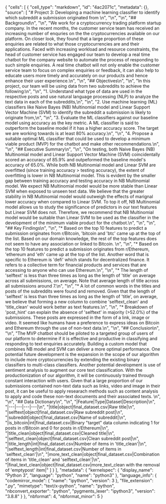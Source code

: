 {
 "cells": [
  {
   "cell_type": "markdown",
   "id": "4ac2071c",
   "metadata": {},
   "source": [
    "# Project 3: Developing a machine learning classifier to identify which         subreddit a submission originated from \n",
    "\n",
    "\n",
    "## Background\n",
    "\n",
    "We work for a cryptocurrency trading platform startup company. In the recent months, the customer service team has received an increasing number of enquries on the the cryptocurrencies available on our platform. On closer look, they found that a large proportion of these enquiries are related to what those cryptocurrencies are and their applications. Faced with increasing workload and resource constraints, the head of customer service has engaged our team to develop a real time chatbot for the company website to automate the process of responding to such simple enquiries. A real time chatbot will not only enable the customer service team to focus on complex enquiries or feedback, it can also help to educate users more timely and accurately on our products and hence enhance their user experience.\n",
    "\n",
    "## Objectives\n",
    "\n",
    "In this project, our team will be using data from two subreddits to achieve the following:\n",
    "\n",
    "1. Understand what type of data are used in the respective posts and use natural language processing (NLP) to analyze the text data in each of the subreddits,\n",
    "\n",
    "2. Use machine learning (ML) classifiers like Naive Bayes (NB) Multinomial model and Linear Support Vector Machine (SVM) to identify the subreddit a submission is likely to originate from,\n",
    "\n",
    "3. Evaluate the ML classifiers against our baseline model using accuracy as the key metric. A ML classifier is said to outperform the baseline model if it has a higher accuracy score. The target we are working towards is at least 80% accuracy.\n",
    "\n",
    "4. Propose a suitable optimal ML classifier that could be used to develop a minimum viable product (MVP) for the chatbot and make other recommendations.\n",
    "\n",
    "## Executive Summary\n",
    "\n",
    "On testing, both Naive Bayes (NB) Multinomial model and Linear Support Vector Machine (SVM) coincidentally scored an accuracy of 85.9% and outpeformed the baseline model's accuracy of 65.0%. While both NB Multinomial model and Linear SVM are overfitted (since training accuracy > testing accuracy), the extent of overfitting is lower in NB Multinomial model. This is evident by the smaller gap between training accuracy and testing accuracy in NB Multinomial model. We expect NB Multinomial model would be more stable than Linear SVM when exposed to unseen text data. We believe that the greater stability in NB Multinomial model would outweigh the effects of marignal lower accuracy when compared to Linear SVM. To top it off, NB Multinomial model allows us to study the significance of predictors in our text features but Linear SVM does not. Therefore, we recommend that NB Multinomial model would be suitable than Linear SVM to be used as the classifier in the development of the minimum viable product for the chatbot.\n",
    "\n",
    "\n",
    "## Key Findings\n",
    "\n",
    "* Based on the top 10 features to predict a submission originates from r/Bitcoin, 'bitcoin and 'btc' came up at the top of the list. Based on our domain knowledge, the rest of the top features does not seem to have any association or linked to Bitcoin. \n",
    "\n",
    "* Based on the top 10 features to predict a submission originates from r/Ethereum, 'ethereum and 'eth' came up at the top of the list. Another word that is specific to Ethereum is 'defi' which stands for decentralized finance. It refers to a collective term for financial products and services that are accessing to anyone who can use Ethereum.\n",
    "\n",
    "* The length of 'selftext' is less than three times as long as the length of 'title' on average across all submissions, on average. Note that average length of title across all submissions around 7.\n",
    "\n",
    "* A lot of common words in the titles and posts of the subreddits were found and removed. Given that the length of 'selftext' is less than three times as long as the length of 'title', on average, we believe that forming a new column to combine 'selftext_clean' and 'title_clean' would work better as text features.\n",
    "\n",
    "* Breakdown of 'post_hint' can explain the absence of 'selftext' in majority (>52.0%) of the submissions. These posts are expressed in the form of a link, image or video. It seemed like humans have a preference to express ideas on Bitcoin and Ethereum through the use of non-text data.\n",
    "\n",
    "## Conclusion\n",
    "\n",
    "The MVP chatbot should be piloted to a targeted group of users of our platform to determine if it is effective and productive in classifying and responding to text enquiries accurately. Building a custom model that combines NB model and SVM can deliver a more optimal performance. One potential future development is the expansion in the scope of our algorithm to include more cryptocurrencies by extending the existing binary classifiers to multi-class classifiers. Another potential development is use of sentiment analysis to augment our core text classification. With the productionization of our algorithm, it will be continuously trained through constant interaction with users. Given that a large proportion of our submissions contained non-text data such as links, video and image in their post, it can be useful to apply researach methods such as content analysis to apply and code these non-text documents and their associated texts. \n",
    "\n",
    "## Data Dictionary\n",
    "\n",
    "|Feature|Type|Dataset|Description|\n",
    "|---|---|---|---|\n",
    "|title|object|final_dataset.csv|Raw title|\n",
    "|selftext|object|final_dataset.csv|Raw subreddit post|\n",
    "|subreddit|object|final_dataset.csv|Name of subreddit|\n",
    "|is_bitcoin|int|final_dataset.csv|Binary \"target\" data column indicating 1 for posts in r/Bitcoin and 0 for posts in r/Ethereum|\n",
    "|title_clean|object|final_dataset.csv|Cleaned title|\n",
    "|selftext_clean|object|final_dataset.csv|Clean subreddit post|\n",
    "|title_length|int|final_dataset.csv|Number of items in 'title_clean'|\n",
    "|selftext_length|int|final_dataset.csv|Number of items in 'selftext_clean'|\n",
    "|more_text_clean|object|final_dataset.csv|Combination of items in 'title_clean' and 'selftext_clean'|\n",
    "|final_text_clean|object|final_dataset.csv|more_text_clean with the removal of 'emptypost' item|"
   ]
  }
 ],
 "metadata": {
  "kernelspec": {
   "display_name": "Python 3",
   "language": "python",
   "name": "python3"
  },
  "language_info": {
   "codemirror_mode": {
    "name": "ipython",
    "version": 3
   },
   "file_extension": ".py",
   "mimetype": "text/x-python",
   "name": "python",
   "nbconvert_exporter": "python",
   "pygments_lexer": "ipython3",
   "version": "3.8.8"
  }
 },
 "nbformat": 4,
 "nbformat_minor": 5
}
